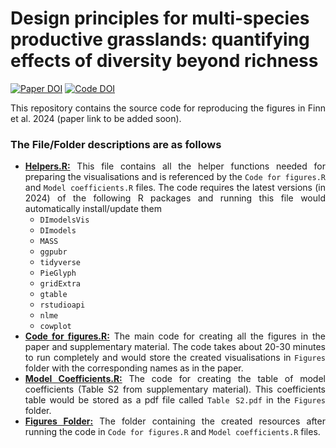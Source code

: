 
<!-- README.md is generated from README.Rmd. Please edit that file -->

# Design principles for multi-species productive grasslands: quantifying effects of diversity beyond richness

<!-- badges: start -->

[![Paper
DOI](https://img.shields.io/badge/Paper_DOI-To_be_added_soon-green)]()
[![Code
DOI](https://img.shields.io/badge/Code_DOI-10.5281/zenodo.10953302-blue)](https://zenodo.org/doi/10.5281/zenodo.10953302)
<!-- badges: end -->

<div style="text-align: justify">

This repository contains the source code for reproducing the figures in
Finn et al. 2024 (paper link to be added soon).

### The File/Folder descriptions are as follows

- <u>**Helpers.R:**</u> This file contains all the helper functions
  needed for preparing the visualisations and is referenced by the
  `Code for figures.R` and `Model coefficients.R` files. The code
  requires the latest versions (in 2024) of the following R packages and
  running this file would automatically install/update them
  - `DImodelsVis`
  - `DImodels`
  - `MASS`
  - `ggpubr`
  - `tidyverse`
  - `PieGlyph`
  - `gridExtra`
  - `gtable`
  - `rstudioapi`
  - `nlme`
  - `cowplot`
- <u>**Code for figures.R:**</u> The main code for creating all the
  figures in the paper and supplementary material. The code takes about
  20-30 minutes to run completely and would store the created
  visualisations in `Figures` folder with the corresponding names as in
  the paper.
- <u>**Model Coefficients.R:**</u> The code for creating the table of
  model coefficients (Table S2 from supplementary material). This
  coefficients table would be stored as a pdf file called `Table S2.pdf`
  in the `Figures` folder.
- <u>**Figures Folder:**</u> The folder containing the created resources
  after running the code in `Code for figures.R` and
  `Model coefficients.R` files.

</div>
